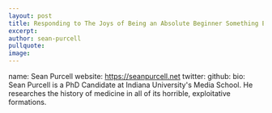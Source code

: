 ```yaml
---
layout: post
title: Responding to The Joys of Being an Absolute Beginner Something Else!
excerpt: 
author: sean-purcell
pullquote:
image:
---
```


name: Sean Purcell
  website: https://seanpurcell.net
  twitter: 
  github: 
  bio: Sean Purcell is a PhD Candidate at Indiana University's Media School. He researches the history of medicine in all of its horrible, exploitative formations.
